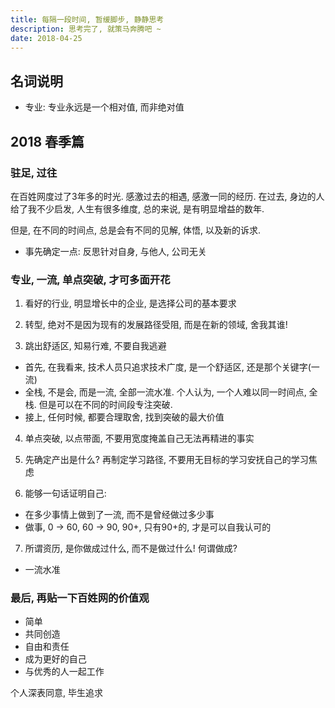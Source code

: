 ```yaml
---
title: 每隔一段时间, 暂缓脚步, 静静思考
description: 思考完了, 就策马奔腾吧 ~
date: 2018-04-25
---
```


## 名词说明

* 专业: 专业永远是一个相对值, 而非绝对值

## 2018 春季篇

### 驻足, 过往

在百姓网度过了3年多的时光. 感激过去的相遇, 感激一同的经历.
在过去, 身边的人给了我不少启发, 人生有很多维度, 总的来说, 是有明显增益的数年.

但是, 在不同的时间点, 总是会有不同的见解, 体悟, 以及新的诉求.

* 事先确定一点: 反思针对自身, 与他人, 公司无关

### 专业, 一流, 单点突破, 才可多面开花

1. 看好的行业, 明显增长中的企业, 是选择公司的基本要求

2. 转型, 绝对不是因为现有的发展路径受阻, 而是在新的领域, 舍我其谁!

3. 跳出舒适区, 知易行难, 不要自我逃避
  - 首先, 在我看来, 技术人员只追求技术广度, 是一个舒适区, 还是那个关键字(一流)
  - 全栈, 不是会, 而是一流, 全部一流水准. 个人认为, 一个人难以同一时间点, 全栈. 但是可以在不同的时间段专注突破.
  - 接上, 任何时候, 都要合理取舍, 找到突破的最大价值

4. 单点突破, 以点带面, 不要用宽度掩盖自己无法再精进的事实

5. 先确定产出是什么? 再制定学习路径, 不要用无目标的学习安抚自己的学习焦虑

6. 能够一句话证明自己:
  - 在多少事情上做到了一流, 而不是曾经做过多少事
  - 做事, 0 -> 60, 60 -> 90, 90+, 只有90+的, 才是可以自我认可的

7. 所谓资历, 是你做成过什么, 而不是做过什么! 何谓做成?
  - 一流水准

### 最后, 再贴一下百姓网的价值观

* 简单
* 共同创造
* 自由和责任
* 成为更好的自己
* 与优秀的人一起工作

个人深表同意, 毕生追求

